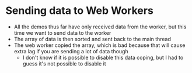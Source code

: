 # Sending data to Web Workers 

- All the demos thus far have only received data from the worker, but this time we want to send data to the worker
- The array of data is then sorted and sent back to the main thread
- The web worker copied the array, which is bad because that will cause extra lag if you are sending a lot of data though
	- I don't know if it is possible to disable this data coping, but I had to guess it's not possible to disable it